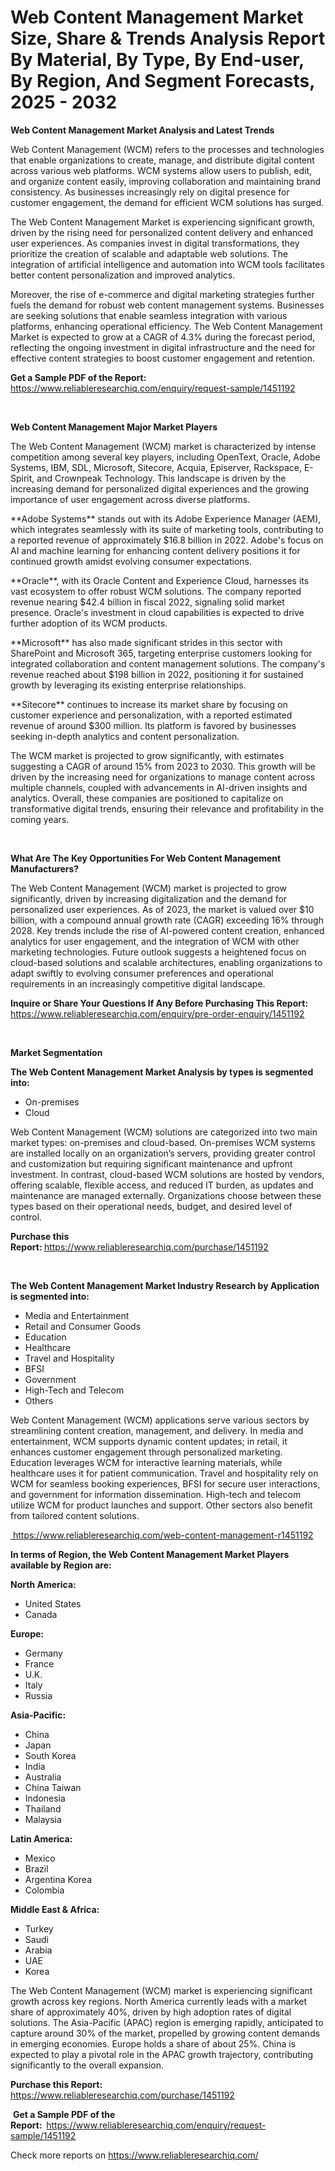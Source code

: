 <p><h1>Web Content Management Market Size, Share & Trends Analysis Report By Material, By Type, By End-user, By Region, And Segment Forecasts, 2025 - 2032</h1></p><p><strong>Web Content Management Market Analysis and Latest Trends</strong></p>
<p><p>Web Content Management (WCM) refers to the processes and technologies that enable organizations to create, manage, and distribute digital content across various web platforms. WCM systems allow users to publish, edit, and organize content easily, improving collaboration and maintaining brand consistency. As businesses increasingly rely on digital presence for customer engagement, the demand for efficient WCM solutions has surged.</p><p>The Web Content Management Market is experiencing significant growth, driven by the rising need for personalized content delivery and enhanced user experiences. As companies invest in digital transformations, they prioritize the creation of scalable and adaptable web solutions. The integration of artificial intelligence and automation into WCM tools facilitates better content personalization and improved analytics.</p><p>Moreover, the rise of e-commerce and digital marketing strategies further fuels the demand for robust web content management systems. Businesses are seeking solutions that enable seamless integration with various platforms, enhancing operational efficiency. The Web Content Management Market is expected to grow at a CAGR of 4.3% during the forecast period, reflecting the ongoing investment in digital infrastructure and the need for effective content strategies to boost customer engagement and retention.</p></p>
<p><strong>Get a Sample PDF of the Report:&nbsp;</strong> <a href="https://www.reliableresearchiq.com/enquiry/request-sample/1451192?utm_campaign=2593&utm_medium=2&utm_source=Github&utm_content=ia&utm_term=09032025&utm_id=web-content-management">https://www.reliableresearchiq.com/enquiry/request-sample/1451192</a></p>
<p>&nbsp;</p>
<p><strong>Web Content Management Major Market Players</strong></p>
<p><p>The Web Content Management (WCM) market is characterized by intense competition among several key players, including OpenText, Oracle, Adobe Systems, IBM, SDL, Microsoft, Sitecore, Acquia, Episerver, Rackspace, E-Spirit, and Crownpeak Technology. This landscape is driven by the increasing demand for personalized digital experiences and the growing importance of user engagement across diverse platforms.</p><p>**Adobe Systems** stands out with its Adobe Experience Manager (AEM), which integrates seamlessly with its suite of marketing tools, contributing to a reported revenue of approximately $16.8 billion in 2022. Adobe's focus on AI and machine learning for enhancing content delivery positions it for continued growth amidst evolving consumer expectations.</p><p>**Oracle**, with its Oracle Content and Experience Cloud, harnesses its vast ecosystem to offer robust WCM solutions. The company reported revenue nearing $42.4 billion in fiscal 2022, signaling solid market presence. Oracle's investment in cloud capabilities is expected to drive further adoption of its WCM products.</p><p>**Microsoft** has also made significant strides in this sector with SharePoint and Microsoft 365, targeting enterprise customers looking for integrated collaboration and content management solutions. The company's revenue reached about $198 billion in 2022, positioning it for sustained growth by leveraging its existing enterprise relationships.</p><p>**Sitecore** continues to increase its market share by focusing on customer experience and personalization, with a reported estimated revenue of around $300 million. Its platform is favored by businesses seeking in-depth analytics and content personalization.</p><p>The WCM market is projected to grow significantly, with estimates suggesting a CAGR of around 15% from 2023 to 2030. This growth will be driven by the increasing need for organizations to manage content across multiple channels, coupled with advancements in AI-driven insights and analytics. Overall, these companies are positioned to capitalize on transformative digital trends, ensuring their relevance and profitability in the coming years.</p></p>
<p>&nbsp;</p>
<p><strong>What Are The Key Opportunities For Web Content Management Manufacturers?</strong></p>
<p><p>The Web Content Management (WCM) market is projected to grow significantly, driven by increasing digitalization and the demand for personalized user experiences. As of 2023, the market is valued over $10 billion, with a compound annual growth rate (CAGR) exceeding 16% through 2028. Key trends include the rise of AI-powered content creation, enhanced analytics for user engagement, and the integration of WCM with other marketing technologies. Future outlook suggests a heightened focus on cloud-based solutions and scalable architectures, enabling organizations to adapt swiftly to evolving consumer preferences and operational requirements in an increasingly competitive digital landscape.</p></p>
<p><strong>Inquire or Share Your Questions If Any Before Purchasing This Report:</strong> <a href="https://www.reliableresearchiq.com/enquiry/pre-order-enquiry/1451192?utm_campaign=2593&utm_medium=2&utm_source=Github&utm_content=ia&utm_term=09032025&utm_id=web-content-management">https://www.reliableresearchiq.com/enquiry/pre-order-enquiry/1451192</a></p>
<p>&nbsp;</p>
<p><strong>Market Segmentation</strong></p>
<p><strong>The Web Content Management Market Analysis by types is segmented into:</strong></p>
<p><ul><li>On-premises</li><li>Cloud</li></ul></p>
<p><p>Web Content Management (WCM) solutions are categorized into two main market types: on-premises and cloud-based. On-premises WCM systems are installed locally on an organization’s servers, providing greater control and customization but requiring significant maintenance and upfront investment. In contrast, cloud-based WCM solutions are hosted by vendors, offering scalable, flexible access, and reduced IT burden, as updates and maintenance are managed externally. Organizations choose between these types based on their operational needs, budget, and desired level of control.</p></p>
<p><strong>Purchase this Report:&nbsp;</strong><a href="https://www.reliableresearchiq.com/purchase/1451192?utm_campaign=2593&utm_medium=2&utm_source=Github&utm_content=ia&utm_term=09032025&utm_id=web-content-management">https://www.reliableresearchiq.com/purchase/1451192</a></p>
<p>&nbsp;</p>
<p><strong>The Web Content Management Market Industry Research by Application is segmented into:</strong></p>
<p><ul><li>Media and Entertainment</li><li>Retail and Consumer Goods</li><li>Education</li><li>Healthcare</li><li>Travel and Hospitality</li><li>BFSI</li><li>Government</li><li>High-Tech and Telecom</li><li>Others</li></ul></p>
<p><p>Web Content Management (WCM) applications serve various sectors by streamlining content creation, management, and delivery. In media and entertainment, WCM supports dynamic content updates; in retail, it enhances customer engagement through personalized marketing. Education leverages WCM for interactive learning materials, while healthcare uses it for patient communication. Travel and hospitality rely on WCM for seamless booking experiences, BFSI for secure user interactions, and government for information dissemination. High-tech and telecom utilize WCM for product launches and support. Other sectors also benefit from tailored content solutions.</p></p>
<p><a href="https://www.reliableresearchiq.com/web-content-management-r1451192?utm_campaign=2593&utm_medium=2&utm_source=Github&utm_content=ia&utm_term=09032025&utm_id=web-content-management">&nbsp;https://www.reliableresearchiq.com/web-content-management-r1451192</a></p>
<p><strong>In terms of Region, the Web Content Management Market Players available by Region are:</strong></p>
<p>
    <p> <strong> North America: </strong>
        <ul>
            <li>United States</li>
            <li>Canada</li>
        </ul>
        </p> 
    <p> <strong> Europe: </strong>
        <ul>
            <li>Germany</li>
            <li>France</li>
            <li>U.K.</li>
            <li>Italy</li>
            <li>Russia</li>
        </ul>
        </p> 
    <p> <strong> Asia-Pacific: </strong>
        <ul>
            <li>China</li>
            <li>Japan</li>
            <li>South Korea</li>
            <li>India</li>
            <li>Australia</li>
            <li>China Taiwan</li>
            <li>Indonesia</li>
            <li>Thailand</li>
            <li>Malaysia</li>
        </ul>
        </p> 
    <p> <strong> Latin America: </strong>
        <ul>
            <li>Mexico</li>
            <li>Brazil</li>
            <li>Argentina Korea</li>
            <li>Colombia</li>
        </ul>
        </p> 
    <p> <strong> Middle East & Africa: </strong>
        <ul>
            <li>Turkey</li>
            <li>Saudi</li>
            <li>Arabia</li>
            <li>UAE</li>
            <li>Korea</li>
        </ul>
    </p>
    </p>
<p><p>The Web Content Management (WCM) market is experiencing significant growth across key regions. North America currently leads with a market share of approximately 40%, driven by high adoption rates of digital solutions. The Asia-Pacific (APAC) region is emerging rapidly, anticipated to capture around 30% of the market, propelled by growing content demands in emerging economies. Europe holds a share of about 25%. China is expected to play a pivotal role in the APAC growth trajectory, contributing significantly to the overall expansion.</p></p>
<p><strong>Purchase this Report: </strong><a href="https://www.reliableresearchiq.com/purchase/1451192?utm_campaign=2593&utm_medium=2&utm_source=Github&utm_content=ia&utm_term=09032025&utm_id=web-content-management">https://www.reliableresearchiq.com/purchase/1451192</a></p>
<p>&nbsp;<strong>Get a Sample PDF of the Report:&nbsp;&nbsp;</strong><a href="https://www.reliableresearchiq.com/enquiry/request-sample/1451192?utm_campaign=2593&utm_medium=2&utm_source=Github&utm_content=ia&utm_term=09032025&utm_id=web-content-management">https://www.reliableresearchiq.com/enquiry/request-sample/1451192</a></p>
<p><strong></strong></p>
<p>Check more reports on <a href="https://www.reliableresearchiq.com/?utm_campaign=2593&utm_medium=2&utm_source=Github&utm_content=ia&utm_term=09032025&utm_id=web-content-management">https://www.reliableresearchiq.com/</a></p>